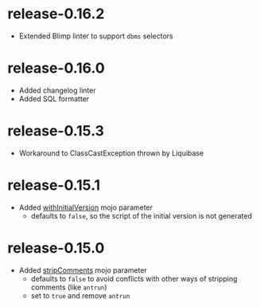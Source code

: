
# release-0.16.2

* Extended Blimp linter to support `dbms` selectors

# release-0.16.0

* Added changelog linter
* Added SQL formatter

# release-0.15.3

* Workaround to ClassCastException thrown by Liquibase

# release-0.15.1

* Added [withInitialVersion](README.md#withInitialVersion-1) mojo parameter
  * defaults to `false`, so the script of the initial version is not generated

# release-0.15.0

* Added [stripComments](README.md#stripComments) mojo parameter
  * defaults to `false` to avoid conflicts with other ways of stripping comments (like `antrun`)
  * set to `true` and remove `antrun`
